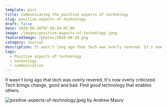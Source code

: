 ```yaml
---
template: post
title: Communicating the positive aspects of technology
slug: positive-aspects-of-technology
draft: false
date: 2020-08-20T07:56:34-07:00
image: /images/positive-aspects-of-technology.jpeg
featuredImage: /photos/2020-08-20.png
category: Journal
description: It wasn't long ago that tech was overly revered. It's now overly criticized. Tech brings change, good and bad. Find good technology that enables others.
tags:
  - Positive aspects of technology
  - technology
  - communication
---
```

It wasn't long ago that tech was overly revered. It's now overly criticized. Tech brings change, good and bad. Find good technology that enables others.

![positive-aspects-of-technology.jpeg by Andrew Maury](/images/positive-aspects-of-technology.jpeg)
